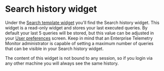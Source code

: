 # Search history widget
Under the [Search template widget](search-template-widget.md) you'll find the Search history widget. This widget is a read-only widget and stores your last executed queries. By default your last 5 queries will be stored, but this value can be adjusted in your [User preferences](../user-preferences) screen. Keep in mind that an Enterprise Telemetry Monitor administrator is capable of setting a maximum number of queries that can be visible in your Search history widget.

The content of this widget is not bound to any session, so if you login via any other machine you will always see the same history. 